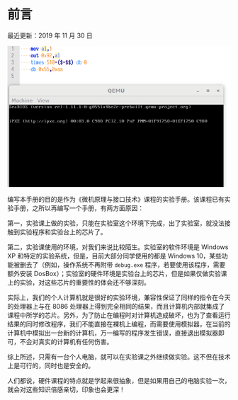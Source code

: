# 前言

最近更新：2019 年 11 月 30 日

![&#x56DB;&#x884C;&#x4EE3;&#x7801;&#x65E0;&#x9650;&#x91CD;&#x542F;](.gitbook/assets/8255_infinite_reboot.gif)

编写本手册的目的是作为《微机原理与接口技术》课程的实验手册。该课程已有实验手册，之所以再编写一个手册，有两方面原因：

第一，实验课上做的实验，只能在实验室这个环境下完成，出了实验室，就没法接触到实验程序和实验台上的芯片了。

第二，实验课使用的环境，对我们来说比较陌生。实验室的软件环境是 Windows XP 和特定的实验系统，但是，目前大部分同学使用的都是 Windows 10，某些功能被删去了（例如，操作系统不再附带 `debug.exe` 程序，若要使用该程序，需要额外安装 DosBox）；实验室的硬件环境是实验台上的芯片，但是如果仅做实验课上的实验，对这些芯片的重要性的体会还不够深刻。

实际上，我们的个人计算机就是很好的实验环境，兼容性保证了同样的指令在今天的处理器上与在 8086 处理器上得到完全相同的结果，而且计算机内部就集成了课程中所学的芯片。另外，为了防止在编程时对计算机造成破坏，也为了查看运行结果的同时修改程序，我们不能直接在裸机上编程，而需要使用模拟器，在当前的计算机中模拟出一台新的计算机，万一编写的程序发生错误，直接退出模拟器即可，不会对真实的计算机有任何伤害。

综上所述，只需有一台个人电脑，就可以在实验课之外继续做实验。这不但在技术上是可行的，同时也是安全的。

人们都说，硬件课程的特点就是学起来很抽象，但是如果用自己的电脑实验一次，就会对这些知识倍感亲切，印象也会更深！

